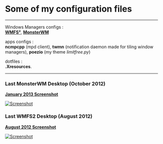 # Some of my configuration files
- - -

Windows Managers configs :  
[**WMFS²**](http://wmfs.info), [**MonsterWM**](https://github.com/c00kiemon5ter/monsterwm)

apps configs :  
**ncmpcpp** (mpd client), **twmn** (notification daemon made for tiling window managers), **poezio** (my theme *limitfree.py*)

dotfiles :  
**.Xresources**.

- - -

### Last MonsterWM Desktop (October 2012)
[**January 2013 Screenshot**](https://github.com/Schoewilliam/configs/blob/master/screenshots/2013-01.png)

[![Screenshot](https://github.com/Schoewilliam/configs/blob/master/screenshots/2013-01mini.png?raw=true)](http://schoewilliam.deviantart.com/art/MonsterWM-January-2013-archlinux-346452273)


### Last WMFS2 Desktop (August 2012)
[**August 2012 Screenshot**](https://github.com/Schoewilliam/configs/blob/master/screenshots/aout2012.png)

[![Screenshot](https://github.com/Schoewilliam/configs/blob/master/screenshots/aout2012mini.png?raw=true)](http://schoewilliam.deviantart.com/art/WMFS2-August-2012-archlinux-320699729)
